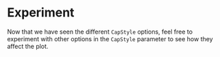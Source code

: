 # Experiment

Now that we have seen the different `CapStyle` options, feel free to experiment with other options in the `CapStyle` parameter to see how they affect the plot.
